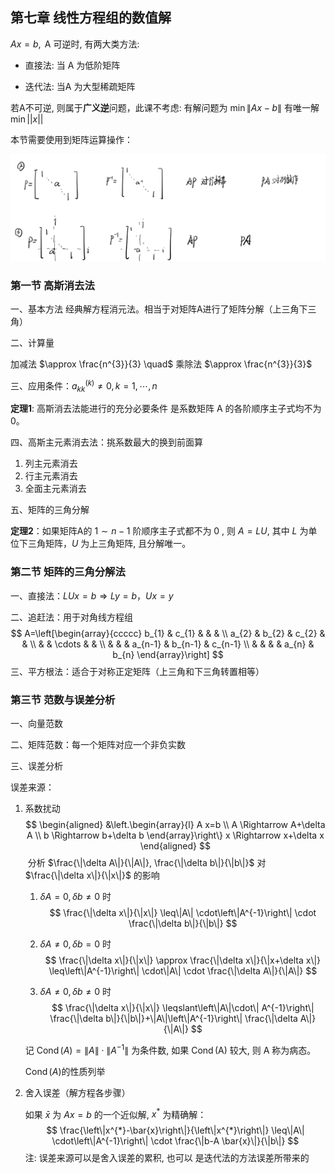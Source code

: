 ## 第七章 线性方程组的数值解

$A x=b, \mathrm{~A}$ 可逆时, 有两大类方法:

- 直接法: 当 $\mathrm{A}$ 为低阶矩阵

- 迭代法: 当$\mathrm{A}$ 为大型稀疏矩阵

若A不可逆, 则属于**广义逆**问题，此课不考虑:
有解问题为 $\min \|A x-b\|$
有唯一解 $\min || x||$

本节需要使用到矩阵运算操作：

<img src="数值第十三、四周.assets/image-20211219132859011.png" alt="image-20211219132859011" style="zoom:67%;" />

### 第一节 高斯消去法

一、基本方法
经典解方程消元法。相当于对矩阵$\mathrm{A}$进行了矩阵分解（上三角下三角）

二、计算量

加减法 $\approx \frac{n^{3}}{3} \quad$ 乘除法 $\approx \frac{n^{3}}{3}$

三、应用条件：$a_{k k}^{(k)} \neq 0, k=1, \cdots, n$

**定理1**: 高斯消去法能进行的充分必要条件 是系数矩阵 $\mathrm{A}$ 的各阶顺序主子式均不为 0。

四、高斯主元素消去法：挑系数最大的换到前面算

1. 列主元素消去
2. 行主元素消去
3. 全面主元素消去

五、矩阵的三角分解

**定理2**：如果矩阵A的 $1 \sim n-1$ 阶顺序主子式都不为 0 , 则 $A=L U$, 其中 $L$ 为单位下三角矩阵，$U$ 为上三角矩阵, 且分解唯一。

### 第二节 矩阵的三角分解法

一、直接法：$L U x=b \Rightarrow L y=b，U x=y$

二、追赶法：用于对角线方程组
$$
A=\left[\begin{array}{ccccc}
b_{1} & c_{1} & & & \\
a_{2} & b_{2} & c_{2} & & \\
& & \cdots & & \\
& & & a_{n-1} & b_{n-1} & c_{n-1} \\
& & & & a_{n} & b_{n}
\end{array}\right]
$$
三、平方根法：适合于对称正定矩阵（上三角和下三角转置相等）

### 第三节 范数与误差分析

一、向量范数

二、矩阵范数：每一个矩阵对应一个非负实数

三、误差分析

误差来源：

1. 系数扰动
   $$
   \begin{aligned}
   &\left.\begin{array}{l}
   A x=b \\
   A \Rightarrow A+\delta A \\
   b \Rightarrow b+\delta b
   \end{array}\right\} x \Rightarrow x+\delta x
   \end{aligned}
   $$
   ​												分析 $\frac{\|\delta A\|}{\|A\|}, \frac{\|\delta b\|}{\|b\|}$ 对 $\frac{\|\delta x\|}{\|x\|}$ 的影响

   1) $\delta A=0, \delta b \neq 0$ 时
      $$
      \frac{\|\delta x\|}{\|x\|} \leq\|A\| \cdot\left\|A^{-1}\right\| \cdot \frac{\|\delta b\|}{\|b\|}
      $$

   2) $\delta A \neq 0, \delta b=0$ 时
      $$
      \frac{\|\delta x\|}{\|x\|} \approx \frac{\|\delta x\|}{\|x+\delta x\|} \leq\left\|A^{-1}\right\| \cdot\|A\| \cdot \frac{\|\delta A\|}{\|A\|}
      $$

   3) $\delta A \neq 0, \delta b \neq 0$ 时
      $$
      \frac{\|\delta x\|}{\|x\|} \leqslant\left\|A\|\cdot\| A^{-1}\right\| \frac{\|\delta b\|}{\|b\|}+\|A\|\left\|A^{-1}\right\| \frac{\|\delta A\|}{\|A\|}
      $$

   记 $\operatorname{Cond}(A)=\|A\| \cdot\left\|A^{-1}\right\|$ 为条件数, 如果 $\operatorname{Cond}(\mathrm{A})$ 较大, 则 $\mathrm{A}$ 称为病态。

   $\operatorname{Cond}(A)$的性质列举

2. 舍入误差（解方程各步骤）

   如果 $\bar{x}$ 为 $A x=b$ 的一个近似解, $x^{*}$ 为精确解：
   $$
   \frac{\left\|x^{*}-\bar{x}\right\|}{\left\|x^{*}\right\|} \leq\|A\| \cdot\left\|A^{-1}\right\| \cdot \frac{\|b-A \bar{x}\|}{\|b\|}
   $$
   注: 误差来源可以是舍入误差的累积, 也可以 是迭代法的方法误差所带来的

